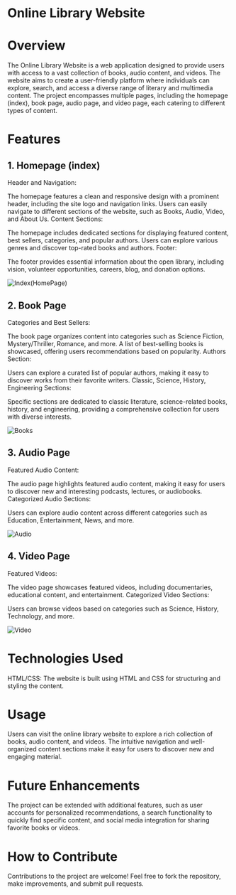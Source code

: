 # Online Library Website
# **Overview**
The Online Library Website is a web application designed to provide users with access to a vast collection of books, audio content, and videos. The website aims to create a user-friendly platform where individuals can explore, search, and access a diverse range of literary and multimedia content. The project encompasses multiple pages, including the homepage (index), book page, audio page, and video page, each catering to different types of content.

# **Features**
## **1. Homepage (index)**
Header and Navigation:

The homepage features a clean and responsive design with a prominent header, including the site logo and navigation links.
Users can easily navigate to different sections of the website, such as Books, Audio, Video, and About Us.
Content Sections:

The homepage includes dedicated sections for displaying featured content, best sellers, categories, and popular authors.
Users can explore various genres and discover top-rated books and authors.
Footer:

The footer provides essential information about the open library, including vision, volunteer opportunities, careers, blog, and donation options.

![Index(HomePage)](https://github.com/MohamedShahbaaz/Frontend_Projects/assets/111191730/3f5e6b25-9561-4676-8167-7c8ba90ac8ba)

## **2. Book Page**
Categories and Best Sellers:

The book page organizes content into categories such as Science Fiction, Mystery/Thriller, Romance, and more.
A list of best-selling books is showcased, offering users recommendations based on popularity.
Authors Section:

Users can explore a curated list of popular authors, making it easy to discover works from their favorite writers.
Classic, Science, History, Engineering Sections:

Specific sections are dedicated to classic literature, science-related books, history, and engineering, providing a comprehensive collection for users with diverse interests.

![Books](https://github.com/MohamedShahbaaz/Frontend_Projects/assets/111191730/339de1a4-cb12-4ea1-b76a-0ac2a83c7b10)

## **3. Audio Page**
Featured Audio Content:

The audio page highlights featured audio content, making it easy for users to discover new and interesting podcasts, lectures, or audiobooks.
Categorized Audio Sections:

Users can explore audio content across different categories such as Education, Entertainment, News, and more.

![Audio](https://github.com/MohamedShahbaaz/Frontend_Projects/assets/111191730/78e4485d-61b7-421b-aa13-d633fb517e16)

## **4. Video Page**
Featured Videos:

The video page showcases featured videos, including documentaries, educational content, and entertainment.
Categorized Video Sections:

Users can browse videos based on categories such as Science, History, Technology, and more.

![Video](https://github.com/MohamedShahbaaz/Frontend_Projects/assets/111191730/c6c1961a-010a-46f9-be94-1b8769ccac0c)

# **Technologies Used**
HTML/CSS: The website is built using HTML and CSS for structuring and styling the content.

# **Usage**
Users can visit the online library website to explore a rich collection of books, audio content, and videos. The intuitive navigation and well-organized content sections make it easy for users to discover new and engaging material.

# **Future Enhancements**
The project can be extended with additional features, such as user accounts for personalized recommendations, a search functionality to quickly find specific content, and social media integration for sharing favorite books or videos.

# **How to Contribute**
Contributions to the project are welcome! Feel free to fork the repository, make improvements, and submit pull requests.
